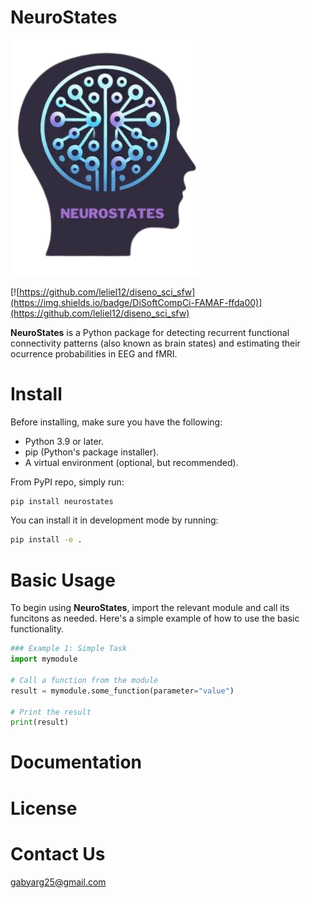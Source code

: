 # NeuroStates

<img src="res/logo_final.png" alt="logo" width="60%">

[![https://github.com/leliel12/diseno_sci_sfw](https://img.shields.io/badge/DiSoftCompCi-FAMAF-ffda00)](https://github.com/leliel12/diseno_sci_sfw)

**NeuroStates** is a Python package for detecting recurrent functional connectivity patterns (also known as brain states) and estimating their ocurrence probabilities in EEG and fMRI.

# Install
Before installing, make sure you have the following:
- Python 3.9 or later.
- pip (Python's package installer).
- A virtual environment (optional, but recommended).

From PyPI repo, simply run:
```bash
pip install neurostates
```
You can install it in development mode by running:
```bash
pip install -e .
```

# Basic Usage
To begin using **NeuroStates**, import the relevant module and call its funcitons as needed. Here's a simple example of how to use the basic functionality.

```python
### Example 1: Simple Task
import mymodule

# Call a function from the module
result = mymodule.some_function(parameter="value")

# Print the result
print(result)
```

# Documentation

# License

# Contact Us
<gabyarg25@gmail.com>
